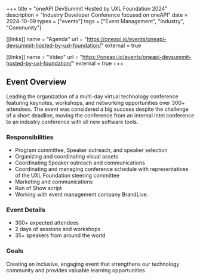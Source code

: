 +++
title = "oneAPI DevSummit Hosted by UXL Foundation 2024"
description = "Industry Developer Conference focused on oneAPI"
date = 2024-10-09
types = ["events"]
tags = ["Event Management", "Industry", "Community"]

[[links]]
name = "Agenda"
url = "https://oneapi.io/events/oneapi-devsummit-hosted-by-uxl-foundation/"
external = true

[[links]]
name = "Video"
url = "https://oneapi.io/events/oneapi-devsummit-hosted-by-uxl-foundation/"
external = true
+++

## Event Overview

Leading the organization of a multi-day virtual technology conference
featuring keynotes, workshops, and networking opportunities over 300+
attendees. The event was considered a big success despite the challenge of
a short deadline, moving the conference from an internal Intel conference
to an industry conference with all new software tools.

### Responsibilities

- Program committee, Speaker outreach, and speaker selection
- Organizing and coordinating visual assets
- Coordinating Speaker outreach and communications
- Coordinating and managing conference schedule with representatives of the UXL Foundation steering committee
- Marketing and communications
- Run of Show script
- Working with event management company BrandLive.

### Event Details

- 300+ expected attendees
- 2 days of sessions and workshops
- 35+ speakers from around the world

### Goals

Creating an inclusive, engaging event that strengthens our technology community and provides valuable learning opportunities.
